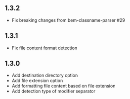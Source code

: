 ## 1.3.2
- Fix breaking changes from bem-classname-parser #29

## 1.3.1
- Fix file content format detection

## 1.3.0
- Add destination directory option
- Add file extension option
- Add formatting file content based on file extension
- Add detection type of modifier separator
